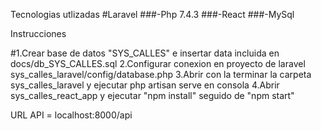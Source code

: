 Tecnologias utlizadas
#Laravel
###-Php 7.4.3
###-React
###-MySql


Instrucciones

#1.Crear base de datos "SYS_CALLES" e insertar data incluida en docs/db_SYS_CALLES.sql
2.Configurar conexion en proyecto de laravel sys_calles_laravel/config/database.php
3.Abrir con la terminar la carpeta sys_calles_laravel y ejecutar php artisan serve en consola
4.Abrir sys_calles_react_app y ejecutar "npm install" seguido de "npm start"


URL API = localhost:8000/api
 
